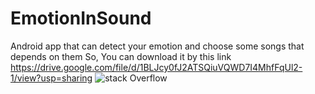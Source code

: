# EmotionInSound
Android app that can detect your emotion and choose some songs that depends on them
So, You can download it by this link https://drive.google.com/file/d/1BLJcy0fJ2ATSQiuVQWD7I4MhfFqUl2-1/view?usp=sharing
![stack Overflow](http://lmsotfy.com/so.png)
